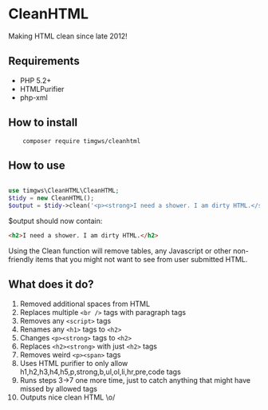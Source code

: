 # CleanHTML

Making HTML clean since late 2012!

## Requirements
* PHP 5.2+
* HTMLPurifier
* php-xml

## How to install

```
    composer require timgws/cleanhtml
```

## How to use
```php

use timgws\CleanHTML\CleanHTML;
$tidy = new CleanHTML();
$output = $tidy->clean('<p><strong>I need a shower. I am dirty HTML.</strong>');
```

$output should now contain:
```html
<h2>I need a shower. I am dirty HTML.</h2>
```

Using the Clean function will remove tables, any Javascript or other non-friendly items that
you might not want to see from user submitted HTML.

## What does it do?
1. Removed additional spaces from HTML
2. Replaces multiple ``<br />`` tags with paragraph tags
3. Removes any ``<script>`` tags
4. Renames any ``<h1>`` tags to ``<h2>``
5. Changes ``<p><strong>`` tags to ``<h2>``
6. Replaces ``<h2><strong>`` with just ``<h2>`` tags
7. Removes weird ``<p><span>`` tags
8. Uses HTML purifier to only allow h1,h2,h3,h4,h5,p,strong,b,ul,ol,li,hr,pre,code tags
9. Runs steps 3->7 one more time, just to catch anything that might have missed by allowed tags
10. Outputs nice clean HTML \o/
